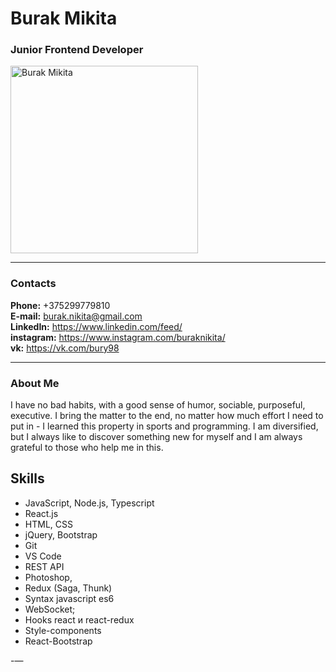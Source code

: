 # Burak Mikita

### Junior Frontend Developer

<img alt="Burak Mikita" src="./img/face.jpg" width="300">

---

### Contacts

**Phone:** +375299779810<br>
**E-mail:** burak.nikita@gmail.com<br>
**LinkedIn:** https://www.linkedin.com/feed/<br>
**instagram:** https://www.instagram.com/buraknikita/<br>
**vk:** https://vk.com/bury98

---

### About Me

I have no bad habits, with a good sense of humor, sociable, purposeful, executive. I bring the matter to the end, no matter how much effort I need to put in - I learned this property in sports and programming. I am diversified, but I always like to discover something new for myself and I am always grateful to those who help me in this.

## Skills

- JavaScript, Node.js, Typescript
- React.js
- HTML, CSS
- jQuery, Bootstrap
- Git
- VS Code
- REST API
- Photoshop,
- Redux (Saga, Thunk)
- Syntax javascript es6
- WebSocket;
- Hooks react и react-redux
- Style-components
- React-Bootstrap

-—